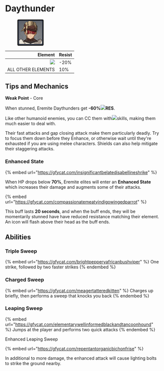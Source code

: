 # Daythunder

<figure><img src="../../.gitbook/assets/Elite=Daythunder.png" alt=""><figcaption></figcaption></figure>

|                                        Element | Resist |
| ---------------------------------------------: | ------ |
| ![](../../.gitbook/assets/physical\_small.png) | -20%   |
|                             ALL OTHER ELEMENTS | 10%    |

## Tips and Mechanics <a href="#tips-and-mechanics" id="tips-and-mechanics"></a>

**Weak Point** - Core

When stunned, Eremite Daythunders get **-60%**![](../../.gitbook/assets/electro\_small.png)**RES**.

Like other humanoid enemies, you can CC them with![](../../.gitbook/assets/anemo\_small.png)skills, making them much easier to deal with.

Their fast attacks and gap closing attack make them particularly deadly. Try to focus them down before they Enhance, or otherwise wait until they're exhausted if you are using melee characters. Shields can also help mitigate their staggering attacks.

### Enhanced State

{% embed url="https://gfycat.com/insignificantbelatedisabellineshrike" %}

When HP drops below **70%**, Eremite elites will enter an **Enhanced State** which increases their damage and augments some of their attacks.

{% embed url="https://gfycat.com/compassionatemeatyindigowingedparrot" %}

This buff lasts **20 seconds**, and when the buff ends, they will be momentarily stunned have have reduced resistance matching their element. An icon will flash above their head as the buff ends.

## Abilities

### Triple Sweep

{% embed url="https://gfycat.com/brightpepperyafricanbushviper" %}
One strike, followed by two faster strikes
{% endembed %}

### Charged Sweep

{% embed url="https://gfycat.com/meagertatteredkitten" %}
Charges up briefly, then performs a sweep that knocks you back
{% endembed %}

### Leaping Sweep

{% embed url="https://gfycat.com/elementarywellinformedblackandtancoonhound" %}
Jumps at the player and performs two quick attacks
{% endembed %}

Enhanced Leaping Sweep

{% embed url="https://gfycat.com/repentantorganicbichonfrise" %}

In additional to more damage, the enhanced attack will cause lighting bolts to strike the ground nearby.
